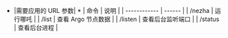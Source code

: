 * |需要应用的 URL 参数| *
  | 命令 | 说明 |
  | ------------ | ------ |
  | <URL>/nezha | 运行哪吒 |
  | <URL>/list | 查看 Argo 节点数据 |
  | <URL>/listen | 查看后台监听端口 |
  | <URL>/status | 查看后台进程 |
